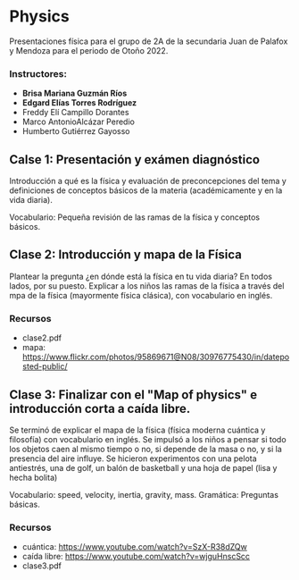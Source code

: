 # Physics
Presentaciones física para el grupo de 2A de la secundaria Juan de Palafox y Mendoza para el periodo de Otoño 2022.

### Instructores: 
* **Brisa Mariana Guzmán Ríos** 
* **Edgard Elías Torres Rodríguez** 
* Freddy Elí Campillo Dorantes
* Marco AntonioAlcázar Peredio
* Humberto Gutiérrez Gayosso

## Calse 1: Presentación y exámen diagnóstico
Introducción a qué es la física y evaluación de preconcepciones del tema y definiciones de conceptos básicos de la materia (académicamente y en la vida diaria). 

Vocabulario: Pequeña revisión de las ramas de la física y conceptos básicos.

## Clase 2: Introducción y mapa de la Física
Plantear la pregunta ¿en dónde está la física en tu vida diaria? En todos lados, por su puesto. Explicar a los niños las ramas de la física a través del mpa de la física (mayormente física clásica), con vocabulario en inglés.

### Recursos
* clase2.pdf
* mapa: https://www.flickr.com/photos/95869671@N08/30976775430/in/dateposted-public/

## Clase 3: Finalizar con el "Map of physics" e introducción corta a caída libre.

Se terminó de explicar el mapa de la física (física moderna cuántica y filosofía) con vocabulario en inglés. Se impulsó a los niños a pensar si todo los objetos caen al mismo tiempo o no, si depende de la masa o no, y si la presencia del aire influye. Se hicieron experimentos con una pelota antiestrés, una de golf, un balón de basketball y una hoja de papel (lisa y hecha bolita)

Vocabulario: speed, velocity, inertia, gravity, mass. 
Gramática: Preguntas básicas.

### Recursos
* cuántica: https://www.youtube.com/watch?v=SzX-R38dZQw
* caída libre: https://www.youtube.com/watch?v=wjguHnscScc
* clase3.pdf
